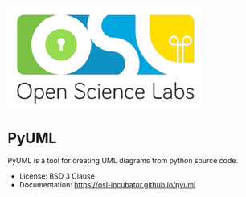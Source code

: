 ![LOGO](/images/logo.png)

# PyUML

PyUML is a tool for creating UML diagrams from python source code.

- License: BSD 3 Clause
- Documentation: https://osl-incubator.github.io/pyuml
